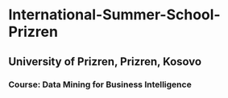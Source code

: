 # International-Summer-School-Prizren
## University of Prizren, Prizren, Kosovo
### Course: Data Mining for Business Intelligence
